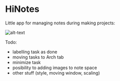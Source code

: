 # HiNotes
Little app for managing notes during making projects:



![alt-text](https://github.com/mwarzyc/HiNotes/blob/main/HiNotes/Demo/HiNotesPresentation.gif)

Todo:
- labelling task as done
- moving tasks to Arch tab
- minimize task
- posibility to adding images to note space
- other stuff (style, moving window, scaling)
